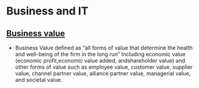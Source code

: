 # Business and IT

## [Business value](https://en.wikipedia.org/wiki/Business_value)
 - Business Value defined as “all forms of value that determine the health and well-being of the firm in the long run” Including economic value (economic profit,economic value added, andshareholder value) and other forms of value such as employee value, customer value, supplier value, channel partner value, alliance partner value, managerial value, and societal value.                                                                 
